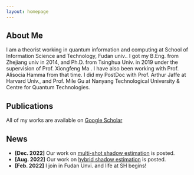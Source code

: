 ```yaml
---
layout: homepage
---
```


## About Me

I am a theorist working in quantum information and computing at School of Information Science and Technology, Fudan univ.. I got my B.Eng. from Zhejiang univ in 2014, and Ph.D. from Tsinghua Univ. in 2019 under the supervision of Prof. Xiongfeng Ma . I have also been working with Prof. Alisocia Hamma from that time. I did my PostDoc with Prof. Arthur Jaffe at Harvard Univ., and Prof. Mile Gu at Nanyang Technological University & Centre for Quantum Technologies.



## Publications

All of my works are available on [Google Scholar]([http://www.google.com/](https://scholar.google.com/citations?view_op=list_works&hl=en&hl=en&user=oQ_tbtYAAAAJ&sortby=pubdate))

## News
- **[Dec. 2022]** Our work on [multi-shot shadow estimation](https://arxiv.org/abs/2212.11068.pdf) is posted.
- **[Aug. 2022]** Our work on [hybrid shadow estimation](https://arxiv.org/abs/2208.08416) is posted.
- **[Feb. 2022]** I join in Fudan Unvi. and life at SH begins!
